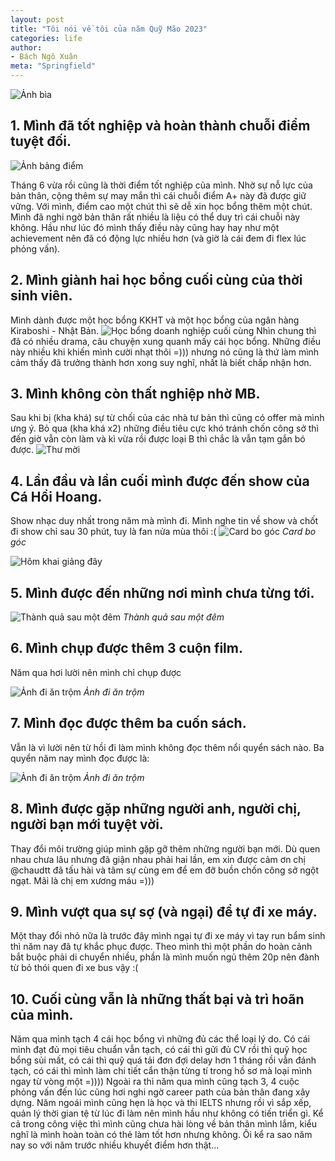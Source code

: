 ```yaml
---
layout: post
title: "Tôi nói về tôi của năm Quỹ Mão 2023"
categories: life
author:
- Bách Ngô Xuân
meta: "Springfield"
---
```

![Ảnh bìa](/assets/imageFor2024/anhbia.jpg)

## 1. Mình đã tốt nghiệp và hoàn thành chuỗi điểm tuyệt đối.

![Ảnh bảng điểm](/assets/imageFor2024/diem.jpg)

Tháng 6 vừa rồi cũng là thời điểm tốt nghiệp của mình. Nhờ sự nỗ lực của bản thân, cộng thêm sự may mắn thì cái chuỗi điểm A+ này đã được giữ vững. Với mình, điểm cao một chút thì sẽ dễ xin học bổng thêm một chút.
Mình đã nghi ngờ bản thân rất nhiều là liệu có thể duy trì cái chuỗi này không. Hầu như lúc đó mình thấy điều này cũng hay hay như một achievement nên đã có động lực nhiều hơn (và giờ là cái đem đi flex lúc phỏng vấn).

## 2. Mình giành hai học bổng cuối cùng của thời sinh viên.
Mình dành được một học bổng KKHT và một học bổng của ngân hàng Kiraboshi - Nhật Bản. 
![Học bổng doanh nghiệp cuối cùng](/assets/imageFor2024/hb.jpg)
Nhìn chung thì đã có nhiều drama, câu chuyện xung quanh mấy cái học bổng. Những điều này nhiều khi khiến mình cười nhạt thôi =))) nhưng nó cũng là thứ làm mình cảm thấy đã trưởng thành hơn xong suy nghĩ, nhất là biết chấp nhận hơn.

## 3. Mình không còn thất nghiệp nhờ MB.

Sau khi bị (kha khá) sự từ chối của các nhà tư bản thì cũng có offer mà mình ưng ý. Bỏ qua (kha khá x2) những điều tiêu cực khó tránh chốn công sở thì đến giờ vẫn còn làm và kì vừa rồi được loại B thì chắc là vẫn tạm gắn bó được.
![Thư mời](/assets/imageFor2024/mb.jpg)

## 4. Lần đầu và lần cuối mình được đến show của Cá Hồi Hoang.

Show nhạc duy nhất trong năm mà mình đi. Mình nghe tin về show và chốt đi show chỉ sau 30 phút, tuy là fan nửa mùa thôi :(
![Card bo góc](/assets/imageFor2024/chh.jpg)
            *Card bo góc*

![Hôm khai giảng đây](/assets/imageFor2024/chh1.jpg)

## 5. Mình được đến những nơi mình chưa từng tới.



![Thành quả sau một đêm](/assets/imageFor2024/anhbia.jpg)
            *Thành quả sau một đêm*

## 6. Mình chụp được thêm 3 cuộn film.
Năm qua hơi lười nên mình chỉ chụp được

![Ảnh đi ăn trộm](/assets/imageFor2024/anhbia.jpg)
            *Ảnh đi ăn trộm*

## 7. Mình đọc được thêm ba cuốn sách.
Vẫn là vì lười nên từ hồi đi làm mình không đọc thêm nổi quyển sách nào. Ba quyển năm nay mình đọc được là:

![Ảnh đi ăn trộm](/assets/imageFor2024/anhbia.jpg)
            *Ảnh đi ăn trộm*

## 8. Mình được gặp những người anh, người chị, người bạn mới tuyệt vời.
Thay đổi môi trường giúp mình gặp gỡ thêm những người bạn mới. Dù quen nhau chưa lâu nhưng đã giận nhau phải hai lần, em xin được cảm ơn chị @chaudtt đã tấu hài và tâm sự cùng em để em đỡ buồn chốn công sở ngột ngạt. Mãi là chị em xương máu =)))

## 9. Mình vượt qua sự sợ (và ngại) để tự đi xe máy.
Một thay đổi nhỏ nữa là trước đây mình ngại tự đi xe máy vì tay run bẩm sinh thì năm nay đã tự khắc phục được. Theo mình thì một phần do hoàn cảnh bắt buộc phải di chuyển nhiều, phần là mình muốn ngủ thêm 20p nên đành từ bỏ thói quen đi xe bus vậy :(

## 10. Cuối cùng vẫn là những thất bại và trì hoãn của mình.
Năm qua mình tạch 4 cái học bổng vì những đủ các thể loại lý do. Có cái mình đạt đủ mọi tiêu chuẩn vẫn tạch, có cái thì gửi đủ CV rồi thì quỹ học bổng sủi mất, có cái thì quỹ quá tải đơn đợi delay hơn 1 tháng rồi vẫn đánh tạch, có cái thì mình làm chi tiết cẩn thận từng tí trong hồ sơ mà loại mình ngay từ vòng một =))))
Ngoài ra thì năm qua mình cũng tạch 3, 4 cuộc phỏng vấn đến lúc cũng hơi nghi ngờ career path của bản thân đang xây dựng.
Năm ngoái mình cũng hẹn là học và thi IELTS nhưng rồi vì sắp xếp, quản lý thời gian tệ từ lúc đi làm nên mình hầu như không có tiến triển gì.
Kể cả trong công việc thì mình cũng chưa hài lòng về bản thân mình lắm, kiểu nghĩ là mình hoàn toàn có thẻ làm tốt hơn nhưng không.
Ôi kể ra sao năm nay so với năm trước nhiều khuyết điểm hơn thật...